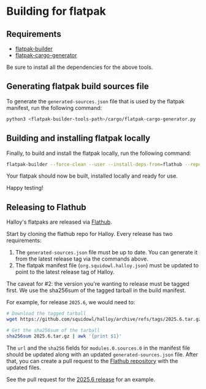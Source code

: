 # Building for flatpak

## Requirements

- [flatpak-builder][flatpak-builder]
- [flatpak-cargo-generator][flatpak-cargo-generator]

Be sure to install all the dependencies for the above tools.

## Generating flatpak build sources file

To generate the `generated-sources.json` file that is used by the flatpak
manifest, run the following command:

```bash
python3 <flatpak-builder-tools-path>/cargo/flatpak-cargo-generator.py -o <halloy-checkout-path>/assets/flatpak/generated-sources.json
```

## Building and installing flatpak locally

Finally, to build and install the flatpak locally, run the following command:

```bash
flatpak-builder --force-clean --user --install-deps-from=flathub --repo=.flatpak-builder/repo --install .flatpak-builder/build <halloy-checkout-path>/assets/flatpak/org.squidowl.halloy.json
```

Your flatpak should now be built, installed locally and ready for use.

Happy testing!

## Releasing to Flathub

Halloy's flatpaks are released via [Flathub][halloy-flathub-repo].

Start by cloning the flathub repo for Halloy.
Every release has two requirements:

1. The `generated-sources.json` file must be up to date. You can generate it
   from the latest release tag via the commands above.
2. The flatpak manifest file (`org.squidowl.halloy.json`) must be updated to
   point to the latest release tag of Halloy.

The caveat for #2: the version you're wanting to release must be tagged first.
We use the sha256sum of the tagged tarball in the build manifest.

For example, for release `2025.6`, we would need to:

```bash
# Download the tagged tarball
wget https://github.com/squidowl/halloy/archive/refs/tags/2025.6.tar.gz

# Get the sha256sum of the tarball
sha256sum 2025.6.tar.gz | awk '{print $1}'
```

The `url` and the `sha256` fields for `modules.0.sources.0` in the manifest file
should be updated along with an updated `generated-sources.json` file. After
that, you can create a pull request to the [Flathub repository][halloy-flathub-repo]
with the updated files.

See the pull request for the [2025.6 release][halloy-flathub-2025.6-pr] for an
example.

[flatpak-builder]: https://docs.flatpak.org/en/latest/flatpak-builder.html
[flatpak-cargo-generator]: https://github.com/flatpak/flatpak-builder-tools/tree/master/cargo
[halloy-flathub-repo]: https://github.com/flathub/org.squidowl.halloy/
[halloy-flathub-2025.6-pr]: https://github.com/flathub/org.squidowl.halloy/pull/26

